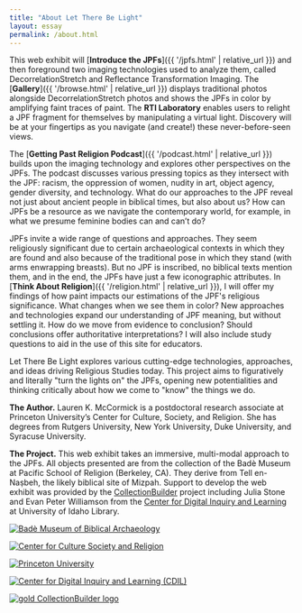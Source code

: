 ```yaml
---
title: "About Let There Be Light"
layout: essay
permalink: /about.html
---
```


This web exhibit will [**Introduce the JPFs**]({{ '/jpfs.html' | relative_url }}) and then foreground two imaging technologies used to analyze them, called DecorrelationStretch and Reflectance Transformation Imaging. The [**Gallery**]({{ '/browse.html' | relative_url }}) displays traditional photos alongside DecorrelationStretch photos and shows the JPFs in color by amplifying faint traces of paint. The **RTI Laboratory** enables users to relight a JPF fragment for themselves by manipulating a virtual light. Discovery will be at your fingertips as you navigate (and create!) these never-before-seen views.

The [**Getting Past Religion Podcast**]({{ '/podcast.html' | relative_url }}) builds upon the imaging technology and explores other perspectives on the JPFs. The podcast discusses various pressing topics as they intersect with the JPF: racism, the oppression of women, nudity in art, object agency, gender diversity, and technology. What do our approaches to the JPF reveal not just about ancient people in biblical times, but also about us? How can JPFs be a resource as we navigate the contemporary world, for example, in what we presume feminine bodies can and can’t do?

JPFs invite a wide range of questions and approaches. They seem religiously significant due to certain archaeological contexts in which they are found and also because of the traditional pose in which they stand (with arms enwrapping breasts). But no JPF is inscribed, no biblical texts mention them, and in the end, the JPFs have just a few iconographic attributes. In [**Think About Religion**]({{ '/religion.html' | relative_url }}), I will offer my findings of how paint impacts our estimations of the JPF's religious significance. What changes when we see them in color? New approaches and technologies expand our understanding of JPF meaning, but without settling it. How do we move from evidence to conclusion? Should conclusions offer authoritative interpretations? I will also include study questions to aid in the use of this site for educators.

Let There Be Light explores various cutting-edge technologies, approaches, and ideas driving Religious Studies today. This project aims to figuratively and literally "turn the lights on" the JPFs, opening new potentialities and thinking critically about how we come to "know" the things we do.

**The Author.** Lauren K. McCormick is a postdoctoral research associate at Princeton University’s Center for Culture, Society, and Religion. She has degrees from Rutgers University, New York University, Duke University, and Syracuse University.

**The Project.** This web exhibit takes an immersive, multi-modal approach to the JPFs. All objects presented are from the collection of the Badè Museum at Pacific School of Religion (Berkeley, CA). They derive from Tell en-Naṣbeh, the likely biblical site of Mizpah. Support to develop the web exhibit was provided by the [CollectionBuilder](https://collectionbuilder.github.io/) project including Julia Stone and Evan Peter Williamson from the [Center for Digital Inquiry and Learning](https://cdil.lib.uidaho.edu/) at University of Idaho Library.

<p class="mb-3">
    <a href="https://www.psr.edu/centers/bade-museum/" target="_blank" rel="noopener" title="Badè Museum of Biblical Archaeology">
        <img class="img-fluid about-logos p-2 bg-white rounded" src="{{ '/assets/img/BADE-PSR-Color.webp' | relative_url }}" alt="Badè Museum of Biblical Archaeology" >
    </a>
</p>
<p class="mb-3">
    <a href="https://csr.princeton.edu/" target="_blank" rel="noopener" title="Center for Culture Society and Religion">
        <img class="img-fluid about-logos p-2 bg-white rounded" src="{{ '/assets/img/CSR_Brand_Logo_Color_2 lines_type0.webp' | relative_url }}" alt="Center for Culture Society and Religion" >
    </a>
</p>
<p class="mb-3">
    <a href="https://princeton.edu/" target="_blank" rel="noopener" title="Princeton University">
        <img class="img-fluid about-logos p-2 bg-white rounded" src="{{ '/assets/img/Princeton_University_logo.svg' | relative_url }}" alt="Princeton University" >
    </a>
</p>
<p class="mb-3">
    <a href="https://cdil.lib.uidaho.edu/" target="_blank" rel="noopener" title="Center for Digital Inquiry and Learning">
        <img class="img-fluid about-logos p-2 bg-white rounded" src="https://cdil.lib.uidaho.edu/assets/img/cdil-logo-black.svg" alt="Center for Digital Inquiry and Learning (CDIL)" >
    </a>
</p>
<p class="mb-3">
    <a href="https://collectionbuilder.github.io/" target="_blank" rel="noopener" title="CollectionBuilder">
        <img class="img-fluid about-logos p-2 bg-white rounded" src="{{ '/assets/img/collectionbuilder-logo.png' | relative_url }}" title="Center for Digital Inquiry and Learning" alt="gold CollectionBuilder logo" >
    </a>
</p>

